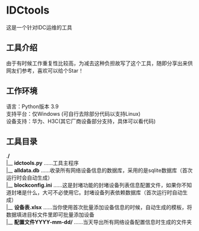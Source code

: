 # IDCtools
这是一个针对IDC运维的工具

## 工具介绍
由于有时候工作重复性比较高，为减去这种负担故写了这个工具，随即分享出来供网友们参考，喜欢可以给个Star！

## 工作环境
语言：Python版本 3.9   
支持平台：仅Windows (可自行去除部分代码以支持Linux)    
设备支持：华为、H3C(其它厂商设备部分支持，具体可以看代码)

## 工具目录 
.**/**    
|__ **idctools.py** ......工具主程序    
|__ **alldata.db** ......收录所有网络设备信息的数据库，采用的是sqlite数据库（首次运行时会自动生成）     
|__ **blockconfig.ini** ......这是封堵功能的封堵设备列表信息配置文件，如果你不知道封堵是什么，大可不必使用它。封堵设备列表依赖数据库（首次运行时自动生成）    
|__ **设备表.xlsx** ......当你使用首次批量添加设备信息的时候，自动生成的模板，将数据填进目标文件里即可批量添加设备    
|__ **配置文件YYYY-mm-dd/** ......当天导出所有网络设备配置信息时生成的文件夹     

